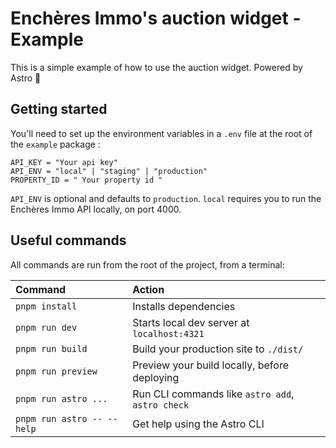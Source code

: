 # Enchères Immo's auction widget - Example

This is a simple example of how to use the auction widget. Powered by Astro 🚀 

## Getting started

You'll need to set up the environment variables in a `.env` file at the root of the `example` package :

```env
API_KEY = "Your api key"
API_ENV = "local" | "staging" | "production"
PROPERTY_ID = " Your property id "
```

`API_ENV` is optional and defaults to `production`. `local` requires you to run the Enchères Immo API locally, on port 4000.

## Useful commands

All commands are run from the root of the project, from a terminal:

| Command                    | Action                                           |
| :------------------------- | :----------------------------------------------- |
| `pnpm install`             | Installs dependencies                            |
| `pnpm run dev`             | Starts local dev server at `localhost:4321`      |
| `pnpm run build`           | Build your production site to `./dist/`          |
| `pnpm run preview`         | Preview your build locally, before deploying     |
| `pnpm run astro ...`       | Run CLI commands like `astro add`, `astro check` |
| `pnpm run astro -- --help` | Get help using the Astro CLI                     |
